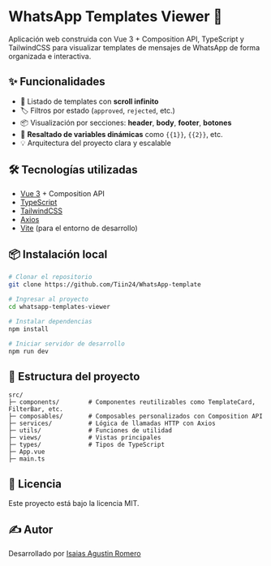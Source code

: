 # WhatsApp Templates Viewer 📱

Aplicación web construida con Vue 3 + Composition API, TypeScript y TailwindCSS para visualizar templates de mensajes de WhatsApp de forma organizada e interactiva.

## ✨ Funcionalidades

- 🔄 Listado de templates con **scroll infinito**
- 🏷️ Filtros por estado (`approved`, `rejected`, etc.)
- 📦 Visualización por secciones: **header**, **body**, **footer**, **botones**
- 🧩 **Resaltado de variables dinámicas** como `{{1}}`, `{{2}}`, etc.
- 💡 Arquitectura del proyecto clara y escalable

## 🛠️ Tecnologías utilizadas

- [Vue 3](https://vuejs.org/) + Composition API
- [TypeScript](https://www.typescriptlang.org/)
- [TailwindCSS](https://tailwindcss.com/)
- [Axios](https://axios-http.com/)
- [Vite](https://vitejs.dev/) (para el entorno de desarrollo)

## 📦 Instalación local

```bash
# Clonar el repositorio
git clone https://github.com/Tiin24/WhatsApp-template

# Ingresar al proyecto
cd whatsapp-templates-viewer

# Instalar dependencias
npm install

# Iniciar servidor de desarrollo
npm run dev
```

## 📁 Estructura del proyecto

```
src/
├─ components/        # Componentes reutilizables como TemplateCard, FilterBar, etc.
├─ composables/       # Composables personalizados con Composition API
├─ services/          # Lógica de llamadas HTTP con Axios
├─ utils/             # Funciones de utilidad
├─ views/             # Vistas principales
├─ types/             # Tipos de TypeScript
├─ App.vue
├─ main.ts
```
## 📄 Licencia

Este proyecto está bajo la licencia MIT.

## ✍️ Autor

Desarrollado por [Isaias Agustin Romero](https://www.linkedin.com/in/isaias-romero//)